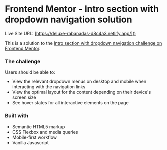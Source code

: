 # Frontend Mentor - Intro section with dropdown navigation solution

 Live Site URL: [https://deluxe-rabanadas-d8c4a3.netlify.app/]()

This is a solution to the [Intro section with dropdown navigation challenge on Frontend Mentor](https://www.frontendmentor.io/challenges/intro-section-with-dropdown-navigation-ryaPetHE5). 

### The challenge

Users should be able to:

- View the relevant dropdown menus on desktop and mobile when interacting with the navigation links
- View the optimal layout for the content depending on their device's screen size
- See hover states for all interactive elements on the page

### Built with

- Semantic HTML5 markup
- CSS Flexbox and media queries
- Mobile-first workflow
- Vanilla Javascript

